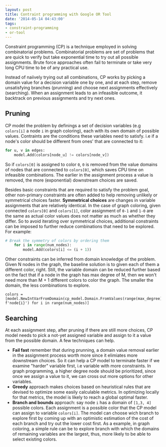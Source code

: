 ```yaml
---
layout: post
title: Contraint programming with Google OR Tool
date: '2014-05-14 04:43:00'
tags:
- constraint-programming
- or-tool
---
```


Constraint programming (CP) is a technique employed in solving combinatorial problems. Combinatorial problems are set of problems that are quick to verify but take exponential time to try out all possible assignments. Brute force approaches often fail to terminate or take very long CPU time to be of any practical use. 

Instead of naiively trying out all combinations, CP works by picking a domain value for a decision variable one by one, and at each step, remove unsatisfying branches (prunning) and choose next assignments effectively (searching). When an assignment leads to an infeasible outcome, it backtrack on previous assignments and try next ones. 

## Pruning 

CP model the problem by definings a set of decision variables (e.g `colors[i]` a node `i` in graph coloring), each with its own domain of possible values. Contraints are the conditions these variables need to satisfy. i.e if a node's color should be different from ones' that are connected to it:

```python
for u, v in edges:
    model.Add(colors[node_u] != colors[node_v])
```

So if `colors[0]` is assigned to color `0`, `0` is removed from the value domains of nodes that are connected to `colors[0]`, which saves CPU time on infeasible combinations. The earlier in the assignment process a value is removed, the more (exponential) downstream choices are saved. 

Besides basic constraints that are required to satisfy the problem goal, other non-primary constraints are often added to help removing unlikely or symmetrical choices faster. **Symmetrical choices** are changes in variable assignments that are relatively identical. In the case of graph coloring, given connected `colors[0]` and `colors[1]`, color assignment of `0-1` and `1-0` are the same as actual color values does not matter as much as whether they differ. So to avoid iterating over symmetrical choices, additional constraints can be imposed to further reduce combinations that need to be explored. For example:

```python 
# Break the symmetry of colors by ordering them
    for i in range(num_nodes):
        model.Add(colors[i] <= (i + 1))
```

Other constraints can be inferred from domain knowledge of the problem. Given N nodes in the graph, the baseline solution is to given each of them a different color, right. Still, the variable domain can be reduced further based on the fact that if a node in the graph has max degree of M, then we won't need more than M + 1 different colors to color the graph. The smaller the domain, the less combinations to explore. 

```
colors = [model.NewIntVarFromDomain(cp_model.Domain.FromValues(range(max_degree)), f'node{i}') for i in range(num_nodes)]
```

## Searching 

At each assignment step, after pruning if there are still more choices, CP model needs to pick a not-yet assigned variable and assign to it a value from the possible domain. A few techniques can help. 

- **Fail fast** remember that during prunning, a domain value removal earlier in the assignment process worth more since it elimiates more downstream choices. So it can help a CP model to terminate faster if we examine "harder" variable first, i.e variable with more constraints. In graph programming, a higher degree node should be prioritized, since once we assign a value to it, we can cross out more options for other variables.
- **Greedy** approach makes choices based on heuristical rules that are devised to optimize some easily calculable metrics. In optimizing locally for that metrics, the model is likely to reach a global optimal faster. 
- **Branch and bounds** approach: say node `i` has a domain of `[1,3, 4]` possible colors. Each assignment is a possible color that the CP model can assign to variable `colors[i]`. The model can choose wich branch to explore first by coming up with an optimistic estimation of the cost of each branch and try out the lower cost first. As a example, in graph coloring, a simple rule can be to explore branch with which the domains of remaining variables are the largest, thus, more likely to be able to select existing colors. 


